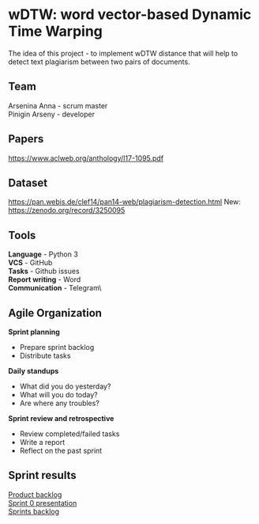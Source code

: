 # wDTW: word vector-based Dynamic Time Warping 

The idea of this project - to implement wDTW distance that will help to detect text plagiarism between two pairs of documents.

## Team
Arsenina Anna - scrum master\
Pinigin Arseny - developer

## Papers
https://www.aclweb.org/anthology/I17-1095.pdf 

## Dataset
https://pan.webis.de/clef14/pan14-web/plagiarism-detection.html
New: https://zenodo.org/record/3250095

## Tools
**Language** - Python 3\
**VCS** - GitHub\
**Tasks** - Github issues\
**Report writing** - Word\
**Communication** - Telegram\

## Agile Organization

**Sprint planning**
- Prepare sprint backlog
- Distribute tasks

**Daily standups**
- What did you do yesterday?
- What will you do today?
- Are where any troubles?

**Sprint review and retrospective**
- Review completed/failed tasks
- Write a report
- Reflect on the past sprint


## Sprint results
[Product backlog](https://docs.google.com/document/d/1iz3JAQmxBBnp4Jgo56VpsMRtAA--CgOeeKxTrhp4raY/edit?usp=sharing)\
[Sprint 0 presentation](https://docs.google.com/presentation/d/1b5qUYLmTZT_UoXc7Sxai594xzJpHSxvGnlNeCPJiVhc/edit?usp=sharing)\
[Sprints backlog](https://github.com/arseninaanna/wDWT/issues)
